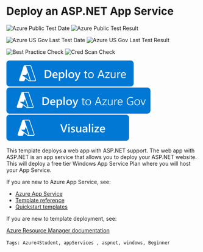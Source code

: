 # Deploy an ASP.NET App Service

![Azure Public Test Date](https://azurequickstartsservice.blob.core.windows.net/badges/quickstarts/microsoft.web/webapp-windows-ASPNET/PublicLastTestDate.svg)
![Azure Public Test Result](https://azurequickstartsservice.blob.core.windows.net/badges/quickstarts/microsoft.web/webapp-windows-ASPNET/PublicDeployment.svg)

![Azure US Gov Last Test Date](https://azurequickstartsservice.blob.core.windows.net/badges/quickstarts/microsoft.web/webapp-windows-ASPNET/FairfaxLastTestDate.svg)
![Azure US Gov Last Test Result](https://azurequickstartsservice.blob.core.windows.net/badges/quickstarts/microsoft.web/webapp-windows-ASPNET/FairfaxDeployment.svg)

![Best Practice Check](https://azurequickstartsservice.blob.core.windows.net/badges/quickstarts/microsoft.web/webapp-windows-ASPNET/BestPracticeResult.svg)
![Cred Scan Check](https://azurequickstartsservice.blob.core.windows.net/badges/quickstarts/microsoft.web/webapp-windows-ASPNET/CredScanResult.svg)

[![Deploy To Azure](https://raw.githubusercontent.com/Azure/azure-quickstart-templates/master/1-CONTRIBUTION-GUIDE/images/deploytoazure.svg?sanitize=true)](https://portal.azure.com/#create/Microsoft.Template/uri/https%3A%2F%2Fraw.githubusercontent.com%2FAzure%2Fazure-quickstart-templates%2Fmaster%2Fquickstarts%2Fmicrosoft.web%2Fwebapp-windows-ASPNET%2Fazuredeploy.json)
[![Deploy To Azure US Gov](https://raw.githubusercontent.com/Azure/azure-quickstart-templates/master/1-CONTRIBUTION-GUIDE/images/deploytoazuregov.svg?sanitize=true)](https://portal.azure.us/#create/Microsoft.Template/uri/https%3A%2F%2Fraw.githubusercontent.com%2FAzure%2Fazure-quickstart-templates%2Fmaster%2Fquickstarts%2Fmicrosoft.web%2Fwebapp-windows-ASPNET%2Fazuredeploy.json)
[![Visualize](https://raw.githubusercontent.com/Azure/azure-quickstart-templates/master/1-CONTRIBUTION-GUIDE/images/visualizebutton.svg?sanitize=true)](http://armviz.io/#/?load=https%3A%2F%2Fraw.githubusercontent.com%2FAzure%2Fazure-quickstart-templates%2Fmaster%2Fquickstarts%2Fmicrosoft.web%2Fwebapp-windows-ASPNET%2Fazuredeploy.json)

This template deploys a web app with ASP.NET support. The web app with ASP.NET is an app service that allows you to deploy your ASP.NET website. This will deploy a free tier Windows App Service Plan where you will host your App Service.

If you are new to Azure App Service, see:

- [Azure App Service](https://azure.microsoft.com/services/app-service/web/)
- [Template reference](https://docs.microsoft.com/azure/templates/microsoft.web/allversions)
- [Quickstart templates](https://azure.microsoft.com/resources/templates/?resourceType=Microsoft.Compute&pageNumber=1&sort=Popular&term=web+apps)

If you are new to template deployment, see:

[Azure Resource Manager documentation](https://docs.microsoft.com/azure/azure-resource-manager/)

`Tags: Azure4Student, appServices , aspnet, windows, Beginner`


